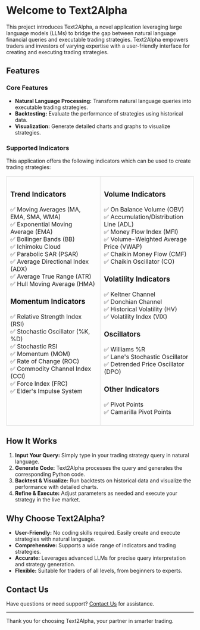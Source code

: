 # Welcome to Text2Alpha

This project introduces Text2Alpha, a novel application leveraging large language models (LLMs) to bridge the gap between natural language financial queries and executable trading strategies. Text2Alpha empowers traders and investors of varying expertise with a user-friendly interface for creating and executing trading strategies.

## Features

### Core Features

- **Natural Language Processing:** Transform natural language queries into executable trading strategies.
- **Backtesting:** Evaluate the performance of strategies using historical data.
- **Visualization:** Generate detailed charts and graphs to visualize strategies.

### Supported Indicators

This application offers the following indicators which can be used to create trading strategies:

<table style="width:100%; border-collapse: collapse;">
  <tr>
    <td style="vertical-align:top; width:50%; padding: 10px; border: 1px solid #dddddd;">
      <h3>Trend Indicators</h3>
      <ul style="list-style-type: none; padding: 0;">
        <li>✅ Moving Averages (MA, EMA, SMA, WMA)</li>
        <li>✅ Exponential Moving Average (EMA)</li>
        <li>✅ Bollinger Bands (BB)</li>
        <li>✅ Ichimoku Cloud</li>
        <li>✅ Parabolic SAR (PSAR)</li>
        <li>✅ Average Directional Index (ADX)</li>
        <li>✅ Average True Range (ATR)</li>
        <li>✅ Hull Moving Average (HMA)</li>
      </ul>
      <h3>Momentum Indicators</h3>
      <ul style="list-style-type: none; padding: 0;">
        <li>✅ Relative Strength Index (RSI)</li>
        <li>✅ Stochastic Oscillator (%K, %D)</li>
        <li>✅ Stochastic RSI</li>
        <li>✅ Momentum (MOM)</li>
        <li>✅ Rate of Change (ROC)</li>
        <li>✅ Commodity Channel Index (CCI)</li>
        <li>✅ Force Index (FRC)</li>
        <li>✅ Elder's Impulse System</li>
      </ul>
    </td>
    <td style="vertical-align:top; width:50%; padding: 10px; border: 1px solid #dddddd;">
      <h3>Volume Indicators</h3>
      <ul style="list-style-type: none; padding: 0;">
        <li>✅ On Balance Volume (OBV)</li>
        <li>✅ Accumulation/Distribution Line (ADL)</li>
        <li>✅ Money Flow Index (MFI)</li>
        <li>✅ Volume-Weighted Average Price (VWAP)</li>
        <li>✅ Chaikin Money Flow (CMF)</li>
        <li>✅ Chaikin Oscillator (CO)</li>
      </ul>
      <h3>Volatility Indicators</h3>
      <ul style="list-style-type: none; padding: 0;">
        <li>✅ Keltner Channel</li>
        <li>✅ Donchian Channel</li>
        <li>✅ Historical Volatility (HV)</li>
        <li>✅ Volatility Index (VIX)</li>
      </ul>
      <h3>Oscillators</h3>
      <ul style="list-style-type: none; padding: 0;">
        <li>✅ Williams %R</li>
        <li>✅ Lane's Stochastic Oscillator</li>
        <li>✅ Detrended Price Oscillator (DPO)</li>
      </ul>
      <h3>Other Indicators</h3>
      <ul style="list-style-type: none; padding: 0;">
        <li>✅ Pivot Points</li>
        <li>✅ Camarilla Pivot Points</li>
      </ul>
    </td>
  </tr>
</table>

## How It Works

1. **Input Your Query:** Simply type in your trading strategy query in natural language.
2. **Generate Code:** Text2Alpha processes the query and generates the corresponding Python code.
3. **Backtest & Visualize:** Run backtests on historical data and visualize the performance with detailed charts.
4. **Refine & Execute:** Adjust parameters as needed and execute your strategy in the live market.

## Why Choose Text2Alpha?

- **User-Friendly:** No coding skills required. Easily create and execute strategies with natural language.
- **Comprehensive:** Supports a wide range of indicators and trading strategies.
- **Accurate:** Leverages advanced LLMs for precise query interpretation and strategy generation.
- **Flexible:** Suitable for traders of all levels, from beginners to experts.


## Contact Us

Have questions or need support? [Contact Us](#) for assistance.

---

Thank you for choosing Text2Alpha, your partner in smarter trading.

